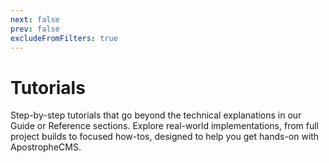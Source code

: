 ```yaml
---
next: false
prev: false
excludeFromFilters: true
---
```

# Tutorials

Step-by-step tutorials that go beyond the technical explanations in our Guide or Reference sections. Explore real-world implementations, from full project builds to focused how-tos, designed to help you get hands-on with ApostropheCMS.

<AposTwoColumns>
  <template #leftColumn>
    <AposCtaButton
      detail-heading="Series"
      title="Intro to ApostropheCMS"
      content="Dive into ApostropheCMS with a hands-on tutorial series. We'll guide you step-by-step through crafting your first website, exploring fundamental concepts and practical implementations."
      url="/tutorials/introduction.html"
      hideEffort="true"
    />
  </template>
  <template #rightColumn>
    <AposCtaButton
      detail-heading="Series"
      title="ApostropheCMS & Astro"
      content="ApostropheCMS and Astro work seamlessly together through the `apostrophe-astro` extension. Learn who this integration is for and what makes it a powerful choice for building modern websites."
      url="/tutorials/astro/introducing-apollo.html"
      hideEffort="true"
    />
  </template>
</AposTwoColumns>
<AposTwoColumns>
  <template #leftColumn>
    <AposCtaButton
      detail-heading="Collection"
      title="Recipes"
      content="Practical, standalone tutorials for solving specific challenges in ApostropheCMS. These recipes range from simple tips to advanced patterns and can be filtered by topic to match your needs."
      url="/tutorials/recipes.html"
      hideEffort="true"
    />
  </template>
  <template #rightColumn>
    <AposCtaButton
      detail-heading="Collection"
      title="Pro Topics"
      content="In-depth tutorials for teams using ApostropheCMS’s commercial modules and advanced capabilities. These guides support complex implementations, from multisite setups to enterprise-grade integrations and workflows."
      url="/tutorials/pro.html"
      hideEffort="true"
    />
  </template>
</AposTwoColumns>